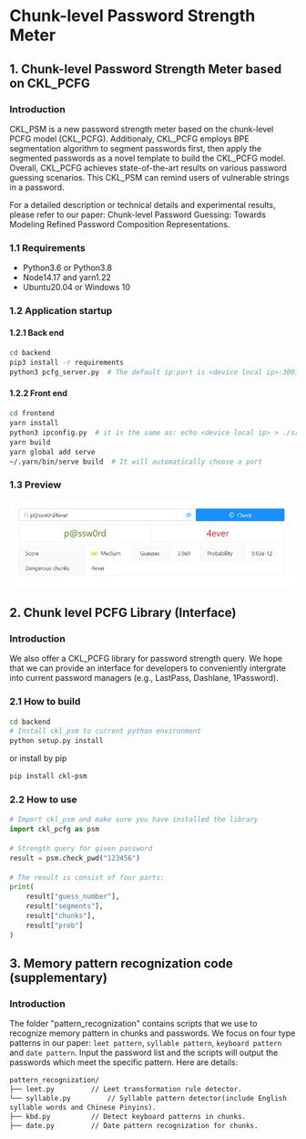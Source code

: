 # Chunk-level Password Strength Meter
## 1. Chunk-level Password Strength Meter based on CKL_PCFG

### Introduction
CKL_PSM is a new password strength meter based on the chunk-level PCFG model (CKL_PCFG). Additionaly, CKL_PCFG employs BPE segmentation algorithm to segment passwords first, then apply the segmented passwords as a novel template to build the CKL_PCFG model. Overall, CKL_PCFG achieves state-of-the-art results on various password guessing scenarios. This CKL_PSM can remind users of vulnerable strings in a password.

For a detailed description or technical details and experimental results, please refer to our paper: Chunk-level Password Guessing: Towards Modeling Refined Password Composition Representations. 

### 1.1 Requirements  

- Python3.6 or Python3.8
- Node14.17 and yarn1.22 
- Ubuntu20.04 or Windows 10

### 1.2 Application startup  

#### 1.2.1 Back end  

```bash
cd backend
pip3 install -r requirements
python3 pcfg_server.py  # The default ip:port is <device local ip>:3001, and it MUSE BE <device local ip>:3001
```

#### 1.2.2 Front end  

```bash
cd frontend
yarn install
python3 ipconfig.py  # it is the same as: echo <device local ip> > ./src/ip.json
yarn build
yarn global add serve
~/.yarn/bin/serve build  # It will automatically choose a port
```

### 1.3 Preview  

![psm-crop-1](README.assets/CKL_PSM.png)

## 2. Chunk level PCFG Library (Interface)

### Introduction

We also offer a CKL_PCFG library for password strength query. We hope that we can provide an interface for developers to conveniently intergrate into current password managers (e.g., LastPass, Dashlane, 1Password).

### 2.1 How to build  

```bash
cd backend
# Install ckl_psm to current python environment
python setup.py install
```
or install by pip
```bash
pip install ckl-psm
```

### 2.2 How to use  

```python
# Import ckl_psm and make sure you have installed the library
import ckl_pcfg as psm

# Strength query for given password
result = psm.check_pwd("123456")

# The result is consist of four parts:
print(
    result["guess_number"],
    result["segments"],
    result["chunks"],
    result["prob"]
)

```

## 3. Memory pattern recognization code (supplementary)

### Introduction

The folder "pattern_recognization" contains scripts that we use to recognize memory pattern in chunks and passwords. We focus on four type patterns in our paper: `leet pattern`, `syllable pattern`, `keyboard pattern` and `date pattern`. Input the password list and the scripts will output the passwords which meet the specific pattern. Here are details:  

```text
pattern_recognization/
├── leet.py         // Leet transformation rule detector. 
└── syllable.py         // Syllable pattern detector(include English syllable words and Chinese Pinyins).
├── kbd.py          // Detect keyboard patterns in chunks. 
├── date.py         // Date pattern recognization for chunks.
```


